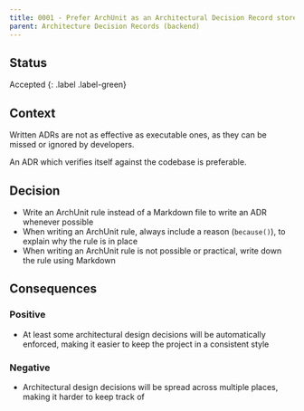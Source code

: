 ```yaml
---
title: 0001 - Prefer ArchUnit as an Architectural Decision Record store
parent: Architecture Decision Records (backend)
---
```


## Status
Accepted
{: .label .label-green}

## Context

Written ADRs are not as effective as executable ones, as they can be missed or ignored by developers.

An ADR which verifies itself against the codebase is preferable.

## Decision

- Write an ArchUnit rule instead of a Markdown file to write an ADR whenever possible
- When writing an ArchUnit rule, always include a reason (`because()`), to explain why the rule is in place
- When writing an ArchUnit rule is not possible or practical, write down the rule using Markdown

## Consequences

### Positive

- At least some architectural design decisions will be automatically enforced, making it easier to keep the project
  in a consistent style

### Negative

- Architectural design decisions will be spread across multiple places, making it harder to keep track of

